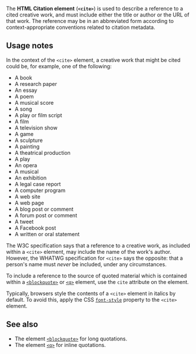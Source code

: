 <!-- <short-description> -->
The **HTML Citation element** (**`<cite>`**) is used to describe a
reference to a cited creative work, and must include either the title or
author or the URL of that work. The reference may be in an
abbreviated form according to context-appropriate conventions related to
citation metadata.
<!-- </short-description> -->

<!-- <overview> -->
<!-- </overview> -->

<!-- <usage-notes> -->


Usage notes
-----------

In the context of the `<cite>` element, a creative work that might be
cited could be, for example, one of the following:

-   A book
-   A research paper
-   An essay
-   A poem
-   A musical score
-   A song
-   A play or film script
-   A film
-   A television show
-   A game
-   A sculpture
-   A painting
-   A theatrical production
-   A play
-   An opera
-   A musical
-   An exhibition
-   A legal case report
-   A computer program
-   A web site
-   A web page
-   A blog post or comment
-   A forum post or comment
-   A tweet
-   A Facebook post
-   A written or oral statement

The W3C specification says that a reference to a
creative work, as included within a `<cite>` element, may include the
name of the work's author. However, the WHATWG specification for
`<cite>` says the opposite: that a person's name must *never* be
included, under any circumstances.

To include a reference to the source of quoted material which is
contained within a
[`<blockquote>`](/en-US/docs/Web/HTML/Element/blockquote)
or
[`<q>`](/en-US/docs/Web/HTML/Element/q)
element, use the `cite` attribute on the element.

Typically, browsers style the contents of a `<cite>` element in italics
by default. To avoid this, apply the CSS
[`font-style`](/en-US/docs/Web/CSS/font-style)
property to the `<cite>` element.
<!-- </usage-notes> -->

<!-- <see-also> -->

See also
--------

-   The element
    [`<blockquote>`](/en-US/docs/Web/HTML/Element/blockquote)
    for long quotations.
-   The element
    [`<q>`](/en-US/docs/Web/HTML/Element/q)
    for inline quotations.
<!-- </see-also> -->
